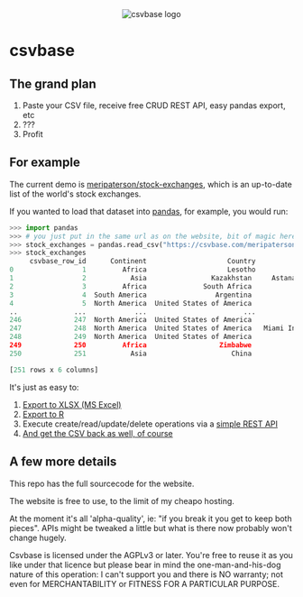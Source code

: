 <div align="center">
    <img alt="csvbase logo" src="https://github.com/calpaterson/csvbase/raw/main/csvbase/static/logo/128x128.png">
</div>

# csvbase

## The grand plan

1. Paste your CSV file, receive free CRUD REST API, easy pandas export, etc
2. ???
3. Profit

## For example

The current demo is
[meripaterson/stock-exchanges](https://csvbase.com/meripaterson/stock-exchanges),
which is an up-to-date list of the world's stock exchanges.

If you wanted to load that dataset into
[pandas](https://github.com/pandas-dev/pandas), for example, you would run:

```python
>>> import pandas
>>> # you just put in the same url as on the website, bit of magic here
>>> stock_exchanges = pandas.read_csv("https://csvbase.com/meripaterson/stock-exchanges")
>>> stock_exchanges
     csvbase_row_id      Continent                    Country                                     Name   MIC Last changed
0                 1         Africa                    Lesotho                                    HYBSE   NaN   2019-03-25
1                 2           Asia                Kazakhstan     Astana International Financial Centre  AIXK   2018-11-18
2                 3         Africa              South Africa                                     ZAR X  ZARX   2018-11-18
3                 4  South America                 Argentina              Bolsas y Mercados Argentinos   NaN   2018-04-02
4                 5  North America  United States of America                   Delaware Board of Trade   NaN   2018-04-02
..              ...            ...                        ...                                      ...   ...          ...
246             247  North America  United States of America                  Long-Term Stock Exchange  LTSE   2020-09-14
247             248  North America  United States of America   Miami International Securities Exchange  MIHI   2020-09-24
248             249  North America  United States of America                         Members' Exchange   NaN   2020-09-24
249             250         Africa                  Zimbabwe             Victoria Falls Stock Exchange   NaN   2020-11-01
250             251           Asia                     China                    Beijing Stock Exchange   NaN   2021-12-27

[251 rows x 6 columns]
```

It's just as easy to:

1. [Export to XLSX (MS Excel)](https://csvbase.com/meripaterson/stock-exchanges/export)
2. [Export to R](https://csvbase.com/meripaterson/stock-exchanges/export)
3. Execute create/read/update/delete operations via a [simple REST API](https://csvbase.com/meripaterson/stock-exchanges/docs)
4. [And get the CSV back as well, of course](https://csvbase.com/meripaterson/stock-exchanges/export)

## A few more details

This repo has the full sourcecode for the website.

The website is free to use, to the limit of my cheapo hosting.

At the moment it's all 'alpha-quality', ie: "if you break it you get to keep
both pieces".  APIs might be tweaked a little but what is there now probably
won't change hugely.

Csvbase is licensed under the AGPLv3 or later.  You're free to reuse it as you
like under that licence but please bear in mind the one-man-and-his-dog nature
of this operation: I can't support you and there is NO warranty; not even for
MERCHANTABILITY or FITNESS FOR A PARTICULAR PURPOSE.
